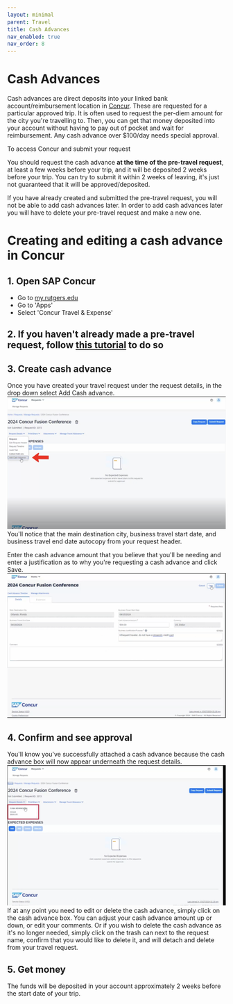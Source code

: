 ```yaml
---
layout: minimal
parent: Travel
title: Cash Advances
nav_enabled: true
nav_order: 8
---
```


# Cash Advances
Cash advances are direct deposits into your linked bank account/reimbursement location in [Concur](my.rutgers.edu). These are requested for a particular approved trip. It is often used to request the per-diem amount for the city you're travelling to. Then, you can get that money deposited into your account without having to pay out of pocket and wait for reimbursement. Any cash advance over $100/day needs special approval. 

To access Concur and submit your request

You should request the cash advance **at the time of the pre-travel request**, at least a few weeks before your trip, and it will be deposited 2 weeks before your trip. You can try to submit it within 2 weeks of leaving, it's just not guaranteed that it will be approved/deposited. 

If you have already created and submitted the pre-travel request, you will not be able to add cash advances later. In order to add cash advances later you will have to delete your pre-travel request and make a new one. 

# Creating and editing a cash advance in Concur

## 1. Open SAP Concur
- Go to [my.rutgers.edu](my.rutgers.edu)
- Go to 'Apps'
- Select 'Concur Travel & Expense'

## 2. If you haven't already made a pre-travel request, follow [this tutorial](./travel) to do so

## 3. Create cash advance
Once you have created your travel request under the request details, in the drop down select Add Cash advance.
![Request](cash-advance/request.png)
You'll notice that the main destination city, business travel start date, and business travel end date autocopy from your request header.

Enter the cash advance amount that you believe that you'll be needing and enter a justification as to why you're requesting a cash advance and click Save.
![Submit](cash-advance/save.png)

## 4. Confirm and see approval
You'll know you've successfully attached a cash advance because the cash advance box will now appear underneath the request details.
![Confirm](cash-advance/confirm.png)
If at any point you need to edit or delete the cash advance, simply click on the cash advance box.
You can adjust your cash advance amount up or down, or edit your comments.
Or if you wish to delete the cash advance as it's no longer needed, simply click on the trash can next to the request name, confirm that you would like to delete it, and will detach and delete from your travel request.

## 5. Get money
The funds will be deposited in your account approximately 2 weeks before the start date of your trip.

